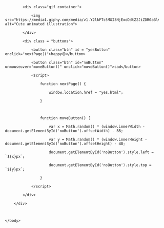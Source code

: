             <div class="gif_container">

                <img src="https://media1.giphy.com/media/v1.Y2lkPTc5MGI3NjExcDdtZ2JiZDR0a3lvMWF4OG8yc3p6Ymdvd3g2d245amdveDhyYmx6eCZlcD12MV9pbnRlcm5hbF9naWZfYnlfaWQmY3Q9cw/cLS1cfxvGOPVpf9g3y/giphy.gif" alt="Cute animated illustration">

            </div>

            <div class = "buttons">

                <button class="btn" id = "yesButton" onclick="nextPage()">happy😊</button>

                <button class="btn" id="noButton" onmouseover="moveButton()" onclick="moveButton()">sad</button>

                <script>

                    function nextPage() {

                        window.location.href = "yes.html";

                    }

                    

                    function moveButton() {

                        var x = Math.random() * (window.innerWidth - document.getElementById('noButton').offsetWidth) - 85;

                        var y = Math.random() * (window.innerHeight - document.getElementById('noButton').offsetHeight) - 48;

                        document.getElementById('noButton').style.left = `${x}px`;

                        document.getElementById('noButton').style.top = `${y}px`;

                    }

                </script> 

            </div>

        </div>

       

    </body> 

</html>
